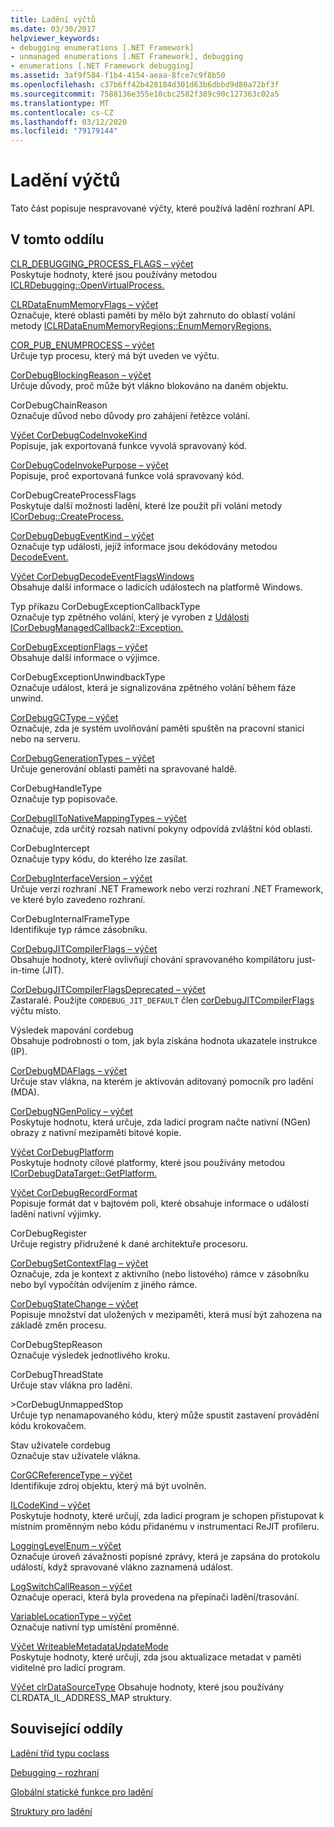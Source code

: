 ```yaml
---
title: Ladění výčtů
ms.date: 03/30/2017
helpviewer_keywords:
- debugging enumerations [.NET Framework]
- unmanaged enumerations [.NET Framework], debugging
- enumerations [.NET Framework debugging]
ms.assetid: 3af9f584-f1b4-4154-aeaa-8fce7c9f8b50
ms.openlocfilehash: c37b6ff42b428184d301d63b6dbbd9d80a72bf3f
ms.sourcegitcommit: 7588136e355e10cbc2582f389c90c127363c02a5
ms.translationtype: MT
ms.contentlocale: cs-CZ
ms.lasthandoff: 03/12/2020
ms.locfileid: "79179144"
---
```

# <a name="debugging-enumerations"></a>Ladění výčtů
Tato část popisuje nespravované výčty, které používá ladění rozhraní API.  
  
## <a name="in-this-section"></a>V tomto oddílu  
 [CLR_DEBUGGING_PROCESS_FLAGS – výčet](clr-debugging-process-flags-enumeration.md)  
 Poskytuje hodnoty, které jsou používány metodou [ICLRDebugging::OpenVirtualProcess.](iclrdebugging-openvirtualprocess-method.md)  
  
 [CLRDataEnumMemoryFlags – výčet](clrdataenummemoryflags-enumeration.md)  
 Označuje, které oblasti paměti by mělo být zahrnuto do oblastí volání metody [ICLRDataEnumMemoryRegions::EnumMemoryRegions.](iclrdataenummemoryregions-enummemoryregions-method.md)  
  
 [COR_PUB_ENUMPROCESS – výčet](cor-pub-enumprocess-enumeration.md)  
 Určuje typ procesu, který má být uveden ve výčtu.  
  
 [CorDebugBlockingReason – výčet](cordebugblockingreason-enumeration.md)  
 Určuje důvody, proč může být vlákno blokováno na daném objektu.  
  
 CorDebugChainReason  
 Označuje důvod nebo důvody pro zahájení řetězce volání.  
  
 [Výčet CorDebugCodeInvokeKind](cordebugcodeinvokekind-enumeration.md)  
 Popisuje, jak exportovaná funkce vyvolá spravovaný kód.  
  
 [CorDebugCodeInvokePurpose – výčet](cordebugcodeinvokepurpose-enumeration.md)  
 Popisuje, proč exportovaná funkce volá spravovaný kód.  
  
 CorDebugCreateProcessFlags  
 Poskytuje další možnosti ladění, které lze použít při volání metody [ICorDebug::CreateProcess.](icordebug-createprocess-method.md)  
  
 [CorDebugDebugEventKind – výčet](cordebugdebugeventkind-enumeration.md)  
 Označuje typ události, jejíž informace jsou dekódovány metodou [DecodeEvent.](icordebugprocess6-decodeevent-method.md)  
  
 [Výčet CorDebugDecodeEventFlagsWindows](cordebugdecodeeventflagswindows-enumeration.md)  
 Obsahuje další informace o ladicích událostech na platformě Windows.  
  
 Typ příkazu CorDebugExceptionCallbackType  
 Označuje typ zpětného volání, který je vyroben z [Události ICorDebugManagedCallback2::Exception.](icordebugmanagedcallback2-exception-method.md)  
  
 [CorDebugExceptionFlags – výčet](cordebugexceptionflags-enumeration.md)  
 Obsahuje další informace o výjimce.  
  
 CorDebugExceptionUnwindbackType  
 Označuje událost, která je signalizována zpětného volání během fáze unwind.  
  
 [CorDebugGCType – výčet](cordebuggctype-enumeration.md)  
 Označuje, zda je systém uvolňování paměti spuštěn na pracovní stanici nebo na serveru.  
  
 [CorDebugGenerationTypes – výčet](cordebuggenerationtypes-enumeration.md)  
 Určuje generování oblasti paměti na spravované haldě.  
  
 CorDebugHandleType  
 Označuje typ popisovače.  
  
 [CorDebugIlToNativeMappingTypes – výčet](cordebugiltonativemappingtypes-enumeration.md)  
 Označuje, zda určitý rozsah nativní pokyny odpovídá zvláštní kód oblasti.  
  
 CorDebugIntercept  
 Označuje typy kódu, do kterého lze zasílat.  
  
 [CorDebugInterfaceVersion – výčet](cordebuginterfaceversion-enumeration.md)  
 Určuje verzi rozhraní .NET Framework nebo verzi rozhraní .NET Framework, ve které bylo zavedeno rozhraní.  
  
 CorDebugInternalFrameType  
 Identifikuje typ rámce zásobníku.  
  
 [CorDebugJITCompilerFlags – výčet](cordebugjitcompilerflags-enumeration.md)  
 Obsahuje hodnoty, které ovlivňují chování spravovaného kompilátoru just-in-time (JIT).  
  
 [CorDebugJITCompilerFlagsDeprecated – výčet](cordebugjitcompilerflagsdeprecated-enumeration.md)  
 Zastaralé. Použijte `CORDEBUG_JIT_DEFAULT` člen [corDebugJITCompilerFlags](cordebugjitcompilerflags-enumeration.md) výčtu místo.  
  
 Výsledek mapování cordebug  
 Obsahuje podrobnosti o tom, jak byla získána hodnota ukazatele instrukce (IP).  
  
 [CorDebugMDAFlags – výčet](cordebugmdaflags-enumeration.md)  
 Určuje stav vlákna, na kterém je aktivován aditovaný pomocník pro ladění (MDA).  
  
 [CorDebugNGenPolicy – výčet](cordebugngenpolicy-enumeration.md)  
 Poskytuje hodnotu, která určuje, zda ladicí program načte nativní (NGen) obrazy z nativní mezipaměti bitové kopie.  
  
 [Výčet CorDebugPlatform](cordebugplatform-enumeration.md)  
 Poskytuje hodnoty cílové platformy, které jsou používány metodou [ICorDebugDataTarget::GetPlatform.](icordebugdatatarget-getplatform-method.md)  
  
 [Výčet CorDebugRecordFormat](cordebugrecordformat-enumeration.md)  
 Popisuje formát dat v bajtovém poli, které obsahuje informace o události ladění nativní výjimky.  
  
 CorDebugRegister  
 Určuje registry přidružené k dané architektuře procesoru.  
  
 [CorDebugSetContextFlag – výčet](cordebugsetcontextflag-enumeration.md)  
 Označuje, zda je kontext z aktivního (nebo listového) rámce v zásobníku nebo byl vypočítán odvíjením z jiného rámce.  
  
 [CorDebugStateChange – výčet](cordebugstatechange-enumeration.md)  
 Popisuje množství dat uložených v mezipaměti, která musí být zahozena na základě změn procesu.  
  
 CorDebugStepReason  
 Označuje výsledek jednotlivého kroku.  
  
 CorDebugThreadState  
 Určuje stav vlákna pro ladění.  
  
 \>CorDebugUnmappedStop  
 Určuje typ nenamapovaného kódu, který může spustit zastavení provádění kódu krokovačem.  
  
 Stav uživatele cordebug  
 Označuje stav uživatele vlákna.  
  
 [CorGCReferenceType – výčet](corgcreferencetype-enumeration.md)  
 Identifikuje zdroj objektu, který má být uvolněn.  
  
 [ILCodeKind – výčet](ilcodekind-enumeration.md)  
 Poskytuje hodnoty, které určují, zda ladicí program je schopen přistupovat k místním proměnným nebo kódu přidanému v instrumentaci ReJIT profileru.  
  
 [LoggingLevelEnum – výčet](logginglevelenum-enumeration.md)  
 Označuje úroveň závažnosti popisné zprávy, která je zapsána do protokolu událostí, když spravované vlákno zaznamená událost.  
  
 [LogSwitchCallReason – výčet](logswitchcallreason-enumeration.md)  
 Označuje operaci, která byla provedena na přepínači ladění/trasování.  
  
 [VariableLocationType – výčet](variablelocationtype-enumeration.md)  
 Označuje nativní typ umístění proměnné.  
  
 [Výčet WriteableMetadataUpdateMode](writeablemetadataupdatemode-enumeration.md)  
 Poskytuje hodnoty, které určují, zda jsou aktualizace metadat v paměti viditelné pro ladicí program.

 [Výčet clrDataSourceType](clrdatasourcetype-enumeration.md) Obsahuje hodnoty, které jsou používány CLRDATA_IL_ADDRESS_MAP struktury.

## <a name="related-sections"></a>Související oddíly  
 [Ladění tříd typu coclass](debugging-coclasses.md)  
  
 [Debugging – rozhraní](debugging-interfaces.md)  
  
 [Globální statické funkce pro ladění](debugging-global-static-functions.md)  
  
 [Struktury pro ladění](debugging-structures.md)
